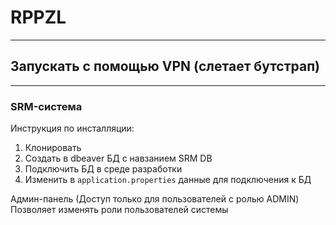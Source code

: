 # RPPZL

---

## Запускать с помощью VPN (слетает бутстрап)

---

### SRM-система

Инструкция по инсталляции:
1. Клонировать
2. Создать в dbeaver БД с навзанием SRM DB
3. Подключить БД в среде разработки
4. Изменить в `application.properties` данные для подключения к БД

Админ-панель (Доступ только для пользователей с ролью ADMIN)
Позволяет изменять роли пользователей системы
